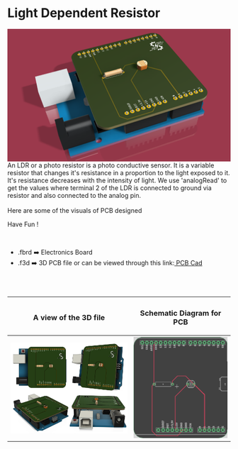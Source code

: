 <h1>Light Dependent Resistor</h1>

<div>
   <img width=550 align=right src="https://github.com/Electroversity/Electroverse/blob/main/PCB%20Designs/14-Light%20Dependent%20Resistor/img1.png"/>
   <p>An LDR or a photo resistor is a photo conductive sensor. It is a variable resistor that changes it's resistance in a proportion to the light exposed to it. It's resistance decreases with the intensity of light. We use 'analogRead' to get the values where terminal 2 of the LDR is connected to ground via resistor and also connected to the analog pin.
  <br><br>Here are some of the visuals of PCB designed<br>
        
   Have Fun !
  </p>
<br>

   - .fbrd ➡️ Electronics Board
   - .f3d  ➡️ 3D PCB file or can be viewed through this link:<a href="https://a360.co/32UKb8o"> PCB Cad</a>
   
   
<br> <br> 
<div align=center>
   
| <h3>A view of the 3D file</h2> | <h3>Schematic Diagram for PCB</h3> |      
| --- | --- |
| <img width=600 align=center src="https://github.com/Electroversity/Electroverse/blob/main/PCB%20Designs/14-Light%20Dependent%20Resistor/img2.png"/><br><img width=600 align=center src="https://github.com/Electroversity/Electroverse/blob/main/PCB%20Designs/14-Light%20Dependent%20Resistor/img3.png"/> |    <img width="400" src="https://github.com/Electroversity/Electroverse/blob/main/PCB%20Designs/14-Light%20Dependent%20Resistor/PCB_view.png"> | 
 
</div>

 
